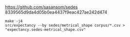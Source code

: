 https://github.com/sasansom/sedes
8339565d9da4d05b0ea4437f9eac427ae242d474

```
make -j4
src/expectancy --by sedes/metrical_shape corpus/*.csv > "expectancy.sedes-metrical_shape.csv"
```
